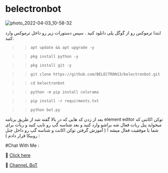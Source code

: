# belectronbot

![photo_2022-04-03_10-58-32](https://user-images.githubusercontent.com/80569235/161414910-93c85ebb-f790-428a-820b-57f2eaf40965.jpg)


ابتدا ترموکس رو از گوگل پلی دانلود کنید .
سپس دستورات زیر رو داخل ترموکس وارد کنید:

>> `apt update && apt upgrade -y`

>> `pkg install python -y`

>> `pkg install git -y`

>> `git clone https://github.com/BELECTRON13/belectronbot.git`

>> `cd belectronbot`

>> `python -m pip install colorama`

>> `pip install -r requirments.txt`

>> `python bot.py`

بعد از زدن کد هایی که در بالا گفته شد از طریق برنامه element editor توکن اکانتی که میخواید پنل ربات فعال شه براشو وارد کنید و بعد شناسه گپ رو تایپ کنید و ربات برای شما با موفقیت فعال میشه ! ( آموزش گرفتن توکن اکانت و شناسه گپ رو داخل چنل روبیکا قرار دادم ) :

#Chat With Me :

💬 [Click here](https://rubika.ir/seyed_xxx)

🔗 [ChanneL BoT](https://rubika.ir/BoT_BeL) 


